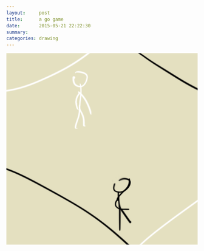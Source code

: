 ```yaml
---
layout:     post
title:      a go game
date:       2015-05-21 22:22:30
summary:    
categories: drawing
---
```

![a go game](/images/_diary/a-go-game.png "... is always fun.")